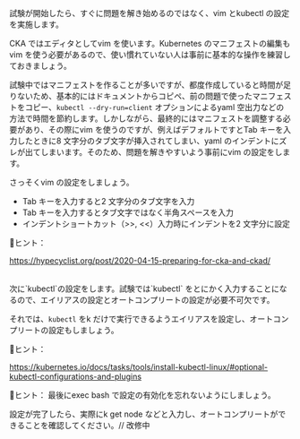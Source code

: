 試験が開始したら、すぐに問題を解き始めるのではなく、vim とkubectl の設定を実施します。

CKA ではエディタとしてvim を使います。Kubernetes のマニフェストの編集もvim を使う必要があるので、使い慣れていない人は事前に基本的な操作を練習しておきましょう。

試験中ではマニフェストを作ることが多いですが、都度作成していると時間が足りないため、基本的にはドキュメントからコピペ、前の問題で使ったマニフェストをコピー、`kubectl --dry-run=client` オプションによるyaml 空出力などの方法で時間を節約します。しかしながら、最終的にはマニフェストを調整する必要があり、その際にvim を使うのですが、例えばデフォルトですとTab キーを入力したときに8 文字分のタブ文字が挿入されてしまい、yaml のインデントにズレが出てしまいます。そのため、問題を解きやすいよう事前にvim の設定をします。

さっそくvim の設定をしましょう。

- Tab キーを入力すると2 文字分のタブ文字を入力
- Tab キーを入力するとタブ文字ではなく半角スペースを入力
- インデントショートカット（>>, <<）入力時にインデントを2 文字分に設定

📝ヒント：

https://hypecyclist.org/post/2020-04-15-preparing-for-cka-and-ckad/
  
<br>  
次に`kubectl`の設定をします。試験では`kubectl` をとにかく入力することになるので、エイリアスの設定とオートコンプリートの設定が必要不可欠です。

それでは、`kubectl` をk だけで実行できるようエイリアスを設定し、オートコンプリートの設定もしましょう。

📝ヒント：

https://kubernetes.io/docs/tasks/tools/install-kubectl-linux/#optional-kubectl-configurations-and-plugins



📝ヒント：
最後にexec bash で設定の有効化を忘れないようにしましょう。


設定が完了したら、実際にk get node などと入力し、オートコンプリートができることを確認してください。// 改修中
